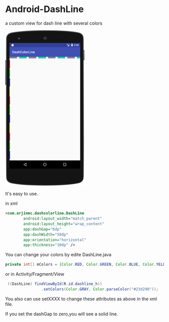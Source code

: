 # Android-DashLine
a custom view for dash line with several colors

<img src="https://github.com/arjinmc/Android-DashLine/blob/master/images/device-2017-07-13-210133.png" width="50%" height="50%"/>

It's easy to use.

in xml

```xml
<com.arjinmc.dashcolorline.DashLine
        android:layout_width="match_parent"
        android:layout_height="wrap_content"
        app:dashGap="6dp"
        app:dashWidth="50dp"
        app:orientation="horizontal"
        app:thickness="10dp" />
```

You can change your colors by edite DashLine.java

```java
private int[] mColors = {Color.RED, Color.GREEN, Color.BLUE, Color.YELLOW};
```

or in Activity/Fragment/View
```java
 ((DashLine) findViewById(R.id.dashline_h))
                .setColors(Color.GRAY, Color.parseColor("#23d290"));
```

You also can use setXXXX to change these attributes as above in the xml file.

If you set the dashGap to zero,you will see a solid line.
